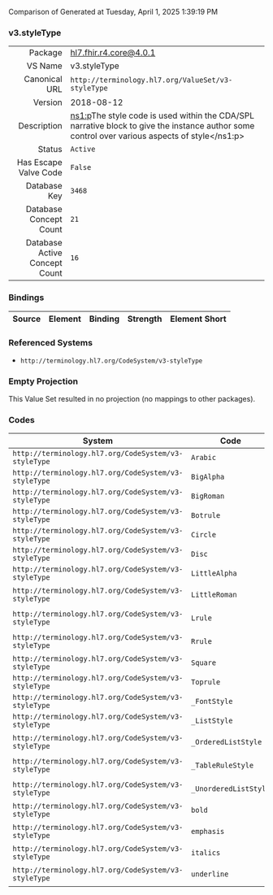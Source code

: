 Comparison of 
Generated at Tuesday, April 1, 2025 1:39:19 PM

### v3.styleType

|      |     |
| ---: | --- |
| Package | hl7.fhir.r4.core@4.0.1 |
| VS Name | v3.styleType |
| Canonical URL | `http://terminology.hl7.org/ValueSet/v3-styleType` |
| Version | 2018-08-12 |
| Description | <ns1:p>The style code is used within the CDA/SPL narrative block to give the instance author some control over various aspects of style</ns1:p> |
| Status | `Active` |
| Has Escape Valve Code | `False` |
| Database Key | `3468` |
| Database Concept Count | `21` |
| Database Active Concept Count | `16` |
### Bindings

| Source | Element | Binding | Strength | Element Short |
| ------ | ------- | ------- | -------- | ------------- |

### Referenced Systems

* `http://terminology.hl7.org/CodeSystem/v3-styleType`
### Empty Projection

This Value Set resulted in no projection (no mappings to other packages).

### Codes

| System | Code | Display |
| ------ | ---- | ------- |
| `http://terminology.hl7.org/CodeSystem/v3-styleType` | `Arabic` | Arabic |
| `http://terminology.hl7.org/CodeSystem/v3-styleType` | `BigAlpha` | Big Alpha |
| `http://terminology.hl7.org/CodeSystem/v3-styleType` | `BigRoman` | Big Roman |
| `http://terminology.hl7.org/CodeSystem/v3-styleType` | `Botrule` | Bottom Rule |
| `http://terminology.hl7.org/CodeSystem/v3-styleType` | `Circle` | Circle |
| `http://terminology.hl7.org/CodeSystem/v3-styleType` | `Disc` | Disc |
| `http://terminology.hl7.org/CodeSystem/v3-styleType` | `LittleAlpha` | Little Alpha |
| `http://terminology.hl7.org/CodeSystem/v3-styleType` | `LittleRoman` | Little Roman |
| `http://terminology.hl7.org/CodeSystem/v3-styleType` | `Lrule` | Left-sided rule |
| `http://terminology.hl7.org/CodeSystem/v3-styleType` | `Rrule` | Right-sided rule |
| `http://terminology.hl7.org/CodeSystem/v3-styleType` | `Square` | Square |
| `http://terminology.hl7.org/CodeSystem/v3-styleType` | `Toprule` | Top Rule |
| `http://terminology.hl7.org/CodeSystem/v3-styleType` | `_FontStyle` | Font Style |
| `http://terminology.hl7.org/CodeSystem/v3-styleType` | `_ListStyle` | List Style |
| `http://terminology.hl7.org/CodeSystem/v3-styleType` | `_OrderedListStyle` | Ordered List Style |
| `http://terminology.hl7.org/CodeSystem/v3-styleType` | `_TableRuleStyle` | Table Rule Style |
| `http://terminology.hl7.org/CodeSystem/v3-styleType` | `_UnorderedListStyle` | Unordered List Style |
| `http://terminology.hl7.org/CodeSystem/v3-styleType` | `bold` | Bold Font |
| `http://terminology.hl7.org/CodeSystem/v3-styleType` | `emphasis` | Emphasised Font |
| `http://terminology.hl7.org/CodeSystem/v3-styleType` | `italics` | Italics Font |
| `http://terminology.hl7.org/CodeSystem/v3-styleType` | `underline` | Underline Font |
